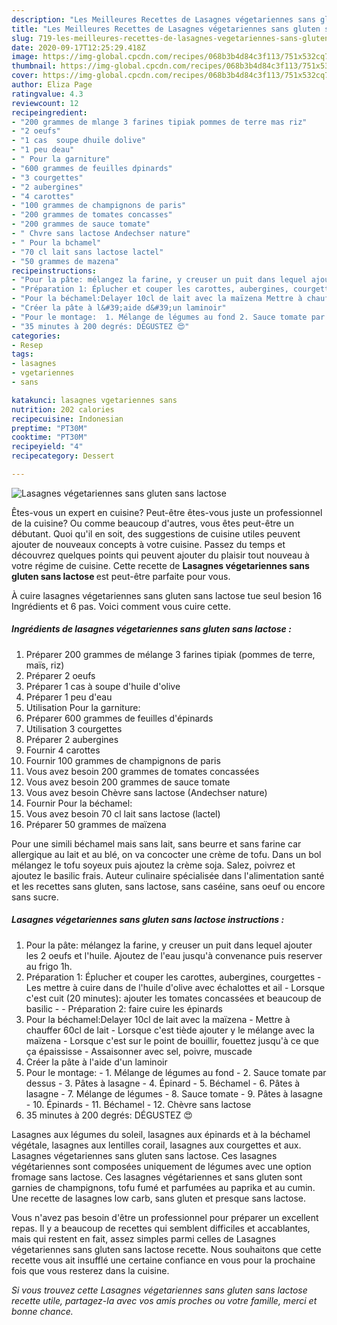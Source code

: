 ```yaml
---
description: "Les Meilleures Recettes de Lasagnes végetariennes sans gluten sans lactose"
title: "Les Meilleures Recettes de Lasagnes végetariennes sans gluten sans lactose"
slug: 719-les-meilleures-recettes-de-lasagnes-vegetariennes-sans-gluten-sans-lactose
date: 2020-09-17T12:25:29.418Z
image: https://img-global.cpcdn.com/recipes/068b3b4d84c3f113/751x532cq70/lasagnes-vegetariennes-sans-gluten-sans-lactose-photo-principale-de-la-recette.jpg
thumbnail: https://img-global.cpcdn.com/recipes/068b3b4d84c3f113/751x532cq70/lasagnes-vegetariennes-sans-gluten-sans-lactose-photo-principale-de-la-recette.jpg
cover: https://img-global.cpcdn.com/recipes/068b3b4d84c3f113/751x532cq70/lasagnes-vegetariennes-sans-gluten-sans-lactose-photo-principale-de-la-recette.jpg
author: Eliza Page
ratingvalue: 4.3
reviewcount: 12
recipeingredient:
- "200 grammes de mlange 3 farines tipiak pommes de terre mas riz"
- "2 oeufs"
- "1 cas  soupe dhuile dolive"
- "1 peu deau"
- " Pour la garniture"
- "600 grammes de feuilles dpinards"
- "3 courgettes"
- "2 aubergines"
- "4 carottes"
- "100 grammes de champignons de paris"
- "200 grammes de tomates concasses"
- "200 grammes de sauce tomate"
- " Chvre sans lactose Andechser nature"
- " Pour la bchamel"
- "70 cl lait sans lactose lactel"
- "50 grammes de mazena"
recipeinstructions:
- "Pour la pâte: mélangez la farine, y creuser un puit dans lequel ajouter les 2 oeufs et l&#39;huile. Ajoutez de l&#39;eau jusqu&#39;à convenance puis reserver au frigo 1h."
- "Préparation 1: Éplucher et couper les carottes, aubergines, courgettes Les mettre à cuire dans de l&#39;huile d&#39;olive avec échalottes et ail Lorsque c&#39;est cuit (20 minutes): ajouter les tomates concassées et beaucoup de basilic  Préparation 2: faire cuire les épinards"
- "Pour la béchamel:Delayer 10cl de lait avec la maïzena Mettre à chauffer 60cl de lait Lorsque c&#39;est tiède ajouter y le mélange avec la maïzena  Lorsque c&#39;est sur le point de bouillir, fouettez jusqu&#39;à ce que ça épaississe Assaisonner avec sel, poivre, muscade"
- "Créer la pâte à l&#39;aide d&#39;un laminoir"
- "Pour le montage:  1. Mélange de légumes au fond 2. Sauce tomate par dessus 3. Pâtes à lasagne 4. Épinard 5. Béchamel 6. Pâtes à lasagne 7. Mélange de légumes  8. Sauce tomate 9. Pâtes à lasagne  10. Épinards 11. Béchamel 12. Chèvre sans lactose"
- "35 minutes à 200 degrés: DÉGUSTEZ 😍"
categories:
- Resep
tags:
- lasagnes
- vgetariennes
- sans

katakunci: lasagnes vgetariennes sans 
nutrition: 202 calories
recipecuisine: Indonesian
preptime: "PT30M"
cooktime: "PT30M"
recipeyield: "4"
recipecategory: Dessert

---
```



![Lasagnes végetariennes sans gluten sans lactose](https://img-global.cpcdn.com/recipes/068b3b4d84c3f113/751x532cq70/lasagnes-vegetariennes-sans-gluten-sans-lactose-photo-principale-de-la-recette.jpg)

Êtes-vous un expert en cuisine? Peut-être êtes-vous juste un professionnel de la cuisine? Ou comme beaucoup d'autres, vous êtes peut-être un débutant. Quoi qu'il en soit, des suggestions de cuisine utiles peuvent ajouter de nouveaux concepts à votre cuisine. Passez du temps et découvrez quelques points qui peuvent ajouter du plaisir tout nouveau à votre régime de cuisine. Cette recette de <strong> Lasagnes végetariennes sans gluten sans lactose </strong> est peut-être parfaite pour vous.

<!--inarticleads1-->

À cuire lasagnes végetariennes sans gluten sans lactose tue seul besion 16 Ingrédients et 6 pas. Voici comment vous cuire cette.

##### Ingrédients de lasagnes végetariennes sans gluten sans lactose :

1. Préparer 200 grammes de mélange 3 farines tipiak (pommes de terre, maïs, riz)
1. Préparer 2 oeufs
1. Préparer 1 cas à soupe d&#39;huile d&#39;olive
1. Préparer 1 peu d&#39;eau
1. Utilisation  Pour la garniture:
1. Préparer 600 grammes de feuilles d&#39;épinards
1. Utilisation 3 courgettes
1. Préparer 2 aubergines
1. Fournir 4 carottes
1. Fournir 100 grammes de champignons de paris
1. Vous avez besoin 200 grammes de tomates concassées
1. Vous avez besoin 200 grammes de sauce tomate
1. Vous avez besoin  Chèvre sans lactose (Andechser nature)
1. Fournir  Pour la béchamel:
1. Vous avez besoin 70 cl lait sans lactose (lactel)
1. Préparer 50 grammes de maïzena


Pour une simili béchamel mais sans lait, sans beurre et sans farine car allergique au lait et au blé, on va concocter une crème de tofu. Dans un bol mélangez le tofu soyeux puis ajoutez la crème soja. Salez, poivrez et ajoutez le basilic frais. Auteur culinaire spécialisée dans l&#39;alimentation santé et les recettes sans gluten, sans lactose, sans caséine, sans oeuf ou encore sans sucre. 

<!--inarticleads2-->

##### Lasagnes végetariennes sans gluten sans lactose instructions :

1. Pour la pâte: mélangez la farine, y creuser un puit dans lequel ajouter les 2 oeufs et l&#39;huile. Ajoutez de l&#39;eau jusqu&#39;à convenance puis reserver au frigo 1h.
1. Préparation 1: Éplucher et couper les carottes, aubergines, courgettes - Les mettre à cuire dans de l&#39;huile d&#39;olive avec échalottes et ail - Lorsque c&#39;est cuit (20 minutes): ajouter les tomates concassées et beaucoup de basilic -  - Préparation 2: faire cuire les épinards
1. Pour la béchamel:Delayer 10cl de lait avec la maïzena - Mettre à chauffer 60cl de lait - Lorsque c&#39;est tiède ajouter y le mélange avec la maïzena  - Lorsque c&#39;est sur le point de bouillir, fouettez jusqu&#39;à ce que ça épaississe - Assaisonner avec sel, poivre, muscade
1. Créer la pâte à l&#39;aide d&#39;un laminoir
1. Pour le montage:  - 1. Mélange de légumes au fond - 2. Sauce tomate par dessus - 3. Pâtes à lasagne - 4. Épinard - 5. Béchamel - 6. Pâtes à lasagne - 7. Mélange de légumes  - 8. Sauce tomate - 9. Pâtes à lasagne  - 10. Épinards - 11. Béchamel - 12. Chèvre sans lactose
1. 35 minutes à 200 degrés: DÉGUSTEZ 😍


Lasagnes aux légumes du soleil, lasagnes aux épinards et à la béchamel végétale, lasagnes aux lentilles corail, lasagnes aux courgettes et aux. Lasagnes végetariennes sans gluten sans lactose. Ces lasagnes végétariennes sont composées uniquement de légumes avec une option fromage sans lactose. Ces lasagnes végétariennes et sans gluten sont garnies de champignons, tofu fumé et parfumées au paprika et au cumin. Une recette de lasagnes low carb, sans gluten et presque sans lactose. 

<!--inarticleads1-->

<p>
Vous n'avez pas besoin d'être un professionnel pour préparer un excellent repas. Il y a beaucoup de recettes qui semblent difficiles et accablantes, mais qui restent en fait, assez simples parmi celles de Lasagnes végetariennes sans gluten sans lactose recette. Nous souhaitons que cette recette vous ait insufflé une certaine confiance en vous pour la prochaine fois que vous resterez dans la cuisine.
</p>

<p>
<i>Si vous trouvez cette Lasagnes végetariennes sans gluten sans lactose recette utile, partagez-la avec vos amis proches ou votre famille, merci et bonne chance.</i>
</p>
